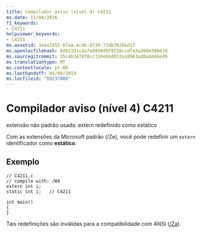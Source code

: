 ```yaml
---
title: Compilador aviso (nível 4) C4211
ms.date: 11/04/2016
f1_keywords:
- C4211
helpviewer_keywords:
- C4211
ms.assetid: 3eea3455-6faa-4cdb-8730-73db7026bd1f
ms.openlocfilehash: 6d61191c4a7ed950d979158ccdfa3a390439b019
ms.sourcegitcommit: 35c4b3478f8cc310ebbd932a18963ad8ab846ed9
ms.translationtype: MT
ms.contentlocale: pt-BR
ms.lasthandoff: 04/08/2019
ms.locfileid: "59237088"
---
```

# <a name="compiler-warning-level-4-c4211"></a>Compilador aviso (nível 4) C4211

extensão não padrão usada: extern redefinido como estático

Com as extensões da Microsoft padrão (/Ze), você pode redefinir um `extern` identificador como **estático**.

## <a name="example"></a>Exemplo

```
// C4211.c
// compile with: /W4
extern int i;
static int i;   // C4211

int main()
{
}
```

Tais redefinições são inválidas para a compatibilidade com ANSI ([/Za](../../build/reference/za-ze-disable-language-extensions.md)).
